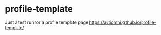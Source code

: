 # profile-template
Just a test run for a profile template page
https://autiomni.github.io/profile-template/
